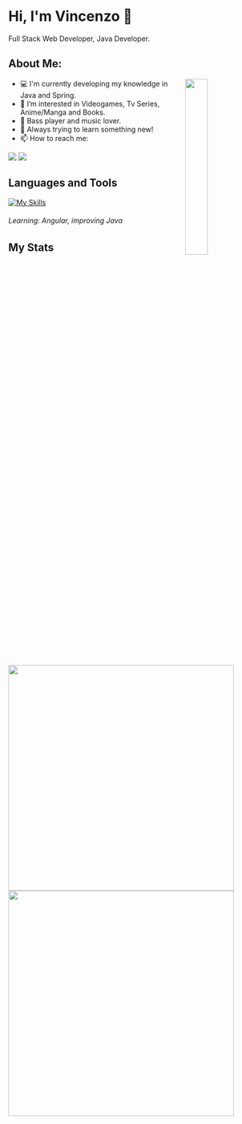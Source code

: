 Hi, I'm Vincenzo :wave:
===================

Full Stack Web Developer, Java Developer.

About Me:
----

<img align="right" width="30%" src="https://i.ibb.co/gSzZhQB/img-readme.png"> 

- :computer: I'm currently developing my knowledge in Java and Spring.
- 👀 I’m interested in Videogames, Tv Series, Anime/Manga and Books.
- :guitar: Bass player and music lover.
- :telescope: Always trying to learn something new!
- 📫 How to reach me:

<a href="https://www.linkedin.com/in/vincenzo-cafasso/" /><img src="https://img.shields.io/badge/LinkedIn-0077B5?style=for-the-badge&logo=linkedin&logoColor=white" /><a/>
<a href="mailto:vincenzocafassog@gmail.com" /><img src="https://img.shields.io/badge/Gmail-D14836?style=for-the-badge&logo=gmail&logoColor=white" /><a/>


Languages and Tools
------

[![My Skills](https://skills.thijs.gg/icons?i=html,css,scss,bootstrap,js,vue,mysql,php,laravel,java,spring)](https://skills.thijs.gg)

###### Learning: Angular, improving Java

My Stats
--------
<img width="450" src="https://github-readme-stats.vercel.app/api?username=vincaf&show_icons=true&theme=radical"> 
<img width="450" src="https://github-readme-stats.vercel.app/api/top-langs/?username=vincaf&layout=compact&theme=radical"/>
